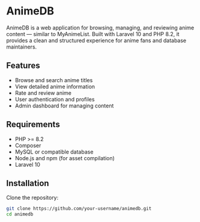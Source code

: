 # AnimeDB

AnimeDB is a web application for browsing, managing, and reviewing anime content — similar to MyAnimeList. Built with Laravel 10 and PHP 8.2, it provides a clean and structured experience for anime fans and database maintainers.

## Features

- Browse and search anime titles
- View detailed anime information
- Rate and review anime
- User authentication and profiles
- Admin dashboard for managing content

## Requirements

- PHP >= 8.2
- Composer
- MySQL or compatible database
- Node.js and npm (for asset compilation)
- Laravel 10

## Installation

Clone the repository:

```bash
git clone https://github.com/your-username/animedb.git
cd animedb
